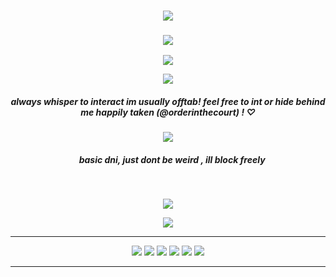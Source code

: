 <h3 align="center">
<img src="https://files.catbox.moe/7ow3d2.png"/>
    </h3>
    <h3 align="center">
<img src="https://komarev.com/ghpvc/?username=endearr&label=vistor&color=9B3834"/>
    </h3>
<p align="center">
<img src="https://files.catbox.moe/n7nt91.gif"/>
    </p>
    <p align="center">
<img src="https://files.catbox.moe/zelxpo.png"
</p>

<h5 align="center">
    always whisper to interact im usually offtab!
    feel free to int or hide behind me
     happily taken (@orderinthecourt) ! ♡
</h5>
<h5 align="center">

</h5> 


<p align="center">
</p>
<p align="center">
<img src="https://files.catbox.moe/vb7whv.png"/>
</p>

<h5 align="center">
‎ ‎‎ ‎ ‎  basic dni, just dont be weird , ill block freely
</h5>


‎ ‎‎ ‎ ‎ 
</h5>
<p align="center">
<img src="https://files.catbox.moe/lpf8kk.jpg"/>
</p>

<div align="center">
    


<p align="center">
<img src="https://files.catbox.moe/gnrpx2.png"/>
</p>
    

</p>






***

<p align="center">
<img src="https://64.media.tumblr.com/b3e57fc129aab192837e1be2288732a7/16fed5257cbfde37-93/s100x200/3bd634e1795e167794427e6ab58e7a8388a7147e.gifv"/> <img src="https://github.com/aesvic/aesvic/assets/144497121/28a10243-db1a-47af-81c0-a5cccc783cbd"/> <img src="https://files.catbox.moe/87egys.png"/> <img src="https://files.catbox.moe/jtmcey.png"/> <img src="https://files.catbox.moe/ijntco.gif"/> <img src="https://files.catbox.moe/kyr0xj.png"/>

***









